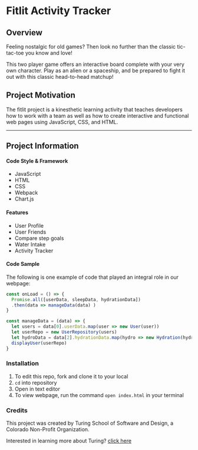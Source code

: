 # Fitlit Activity Tracker

## Overview

Feeling nostalgic for old games? Then look no further than the classic tic-tac-toe you know and love!

This two player game offers an interactive board complete with your very own character. Play as an alien or a spaceship, and be prepared to fight it out with this classic head-to-head matchup!

## Project Motivation

The fitlit project is a kinesthetic learning activity that teaches developers how to work with a team as well as how to create interactive and functional web pages using JavaScript, CSS, and HTML.

***
## Project Information

#### Code Style & Framework
* JavaScript
* HTML
* CSS
* Webpack
* Chart.js

#### Features
* User Profile
* User Friends
* Compare step goals
* Water Intake
* Activity Tracker

#### Code Sample
The following is one example of code that played an integral role in our webpage:
```javascript
const onLoad = () => {
  Promise.all([userData, sleepData, hydrationData])
  .then(data => manageData(data) )
}

const manageData = (data) => {
  let users = data[0].userData.map(user => new User(user))
  let userRepo = new UserRepository(users)
  let hydroData = data[2].hydrationData.map(hydro => new Hydration(hydro))
  displayUser(userRepo)
}
```

### Installation

1. To edit this repo, fork and clone it to your local
2. `cd` into repository
3. Open in text editor
4. To view webpage, run the command `open index.html` in your terminal

### Credits

This project was created by Turing School of Software and Design, a Colorado Non-Profit Organization.

Interested in learning more about Turing? [click here](https://turing.edu/)
